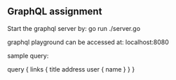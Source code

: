 ## GraphQL assignment

Start the graphql server by: go run ./server.go

graphql playground can be accessed at: localhost:8080

sample query:

query {
links {
title
address
user {
name
}
}
}
